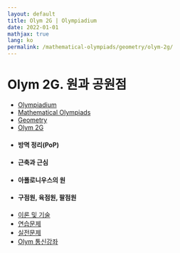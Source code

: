 ```yaml
---
layout: default
title: Olym 2G | Olympiadium
date: 2022-01-01
mathjax: true
lang: ko
permalink: /mathematical-olympiads/geometry/olym-2g/
---
```

<h1>Olym 2G. 원과 공원점 </h1>
<ul class="breadcrumb">
	<li><a href="{{ site.url }}">Olympiadium</a></li> 
	<li><a href="{{ site.url }}mathematical-olympiads/">Mathematical Olympiads</a></li> 
	<li><a href="{{ site.url }}mathematical-olympiads/geometry/">Geometry</a></li> 
	<li><a href="{{ site.url }}mathematical-olympiads/geometry/olym-2g/">Olym 2G</a></li>
</ul>
<div class="row">
<div class="6u 12u$(medium)">
<ul>
  <li><h4>방멱 정리(PoP)</h4></li>
  <li><h4>근축과 근심</h4></li>
  <li><h4>아폴로니우스의 원</h4></li>
  <li><h4>구점원, 육점원, 팔점원</h4></li>
</ul>
</div>
<div class="6u$ 12u$(medium)">
<ul class="actions vertical">
  <li><a href="{{ site.baseurl }}{{ page.permalink }}theorems-and-techniques" class="button fit mid">이론 및 기술</a></li>
  <li><a href="{{ site.baseurl }}{{ page.permalink }}exercise-problems" class="button fit mid">연습문제</a></li>
  <li><a href="{{ site.baseurl }}{{ page.permalink }}practice-problems" class="button fit mid">실전문제</a></li>
  <li><a href="{{ site.baseurl }}{{ page.permalink }}olym-handouts" class="button fit mid">Olym 통신강좌</a></li>
</ul>
</div>
</div>
